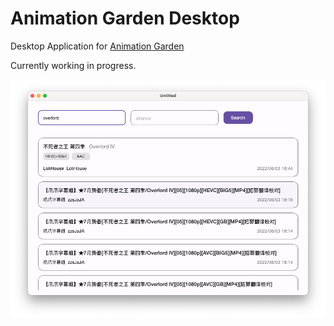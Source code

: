 # Animation Garden Desktop

Desktop Application for [Animation Garden](http://www.dmhy.org/)

Currently working in progress.

![](.README_images/d7bd24ca.png)